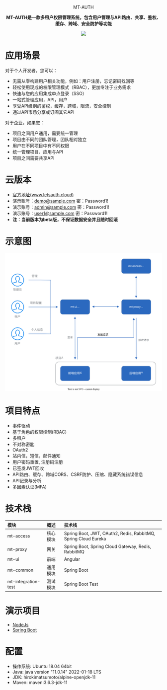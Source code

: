<p align="center" >
    MT-AUTH
</p>
<p align="center">
  <strong>MT-AUTH是一款多租户权限管理系统，包含用户管理与API路由、共享、鉴权、缓存、跨域、安全防护等功能</strong>
</p>

<p align="center">
    <img src="https://img.shields.io/github/last-commit/publicdevop2019/mt-auth.svg?style=flat-square" />
</p>

# 应用场景

对于个人开发者，您可以：

- 无需从零构建用户相关功能，例如：用户注册，忘记密码找回等
- 轻松使用现成的权限管理模式（RBAC），更加专注于业务需求
- 快速与您的应用集成单点登录（SSO）
- 一站式管理应用，API，用户
- 享受API级别的鉴权，缓存，跨域，限流，安全控制
- 通过API市场分享或订阅其它API

对于企业，如果您：

- 项目之间用户通用，需要统一管理
- 项目由不同的团队管理，团队相对独立
- 用户在不同项目中有不同权限
- 统一管理项目、应用与API
- 项目之间需要共享API


# 云版本

- [官方地址(www.letsauth.cloud)](https://www.letsauth.cloud/login)
- 演示账号：demo@sample.com 密：Password1!
- 演示账号：admin@sample.com 密：Password1!
- 演示账号：user1@sample.com 密：Password1!
- **注：当前版本为beta版，不保证数据安全并且随时回滚**
# 示意图

![arthitecture](./doc/arthitecture/architecture.drawio.svg)



# 项目特点

- 事件驱动
- 基于角色的权限控制(RBAC)
- 多租户
- 不对称密匙
- OAuth2
- 站内信，短信，邮件通知
- 用户密码重置, 注册码注册
- 已签发JWT回收
- API路由、缓存、跨域CORS、CSRF防护、压缩、隐藏系统错误信息
- API记录与分析
- 多因素认证(MFA)


# 技术栈

| 模块                  | 概述   | 技术栈                                                            |  
|:--------------------|:-----|:---------------------------------------------------------------|
| mt-access           | 核心模块 | Spring Boot, JWT, OAuth2, Redis, RabbitMQ, Spring Cloud Eureka |
| mt-proxy            | 网关   | Spring Boot, Spring Cloud Gateway, Redis, RabbitMQ             |
| mt-ui               | 前端   | Angular                                                        |
| mt-common           | 通用模块 | Spring Boot                                                    |
| mt-integration-test | 测试模块 | Spring Boot Test                                               |

# 演示项目
- [NodeJs](./mt-sample/nodejs)
- [Spring Boot](./mt-sample/spring-boot)
# 配置
- 操作系统: Ubuntu  18.04 64bit
- Java: java version "11.0.14" 2022-01-18 LTS
- JDK: hirokimatsumoto/alpine-openjdk-11
- Maven: maven:3.6.3-jdk-11